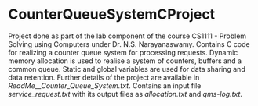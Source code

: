 # CounterQueueSystemCProject

Project done as part of the lab component of the course CS1111 - Problem Solving using Computers under Dr. N.S. Narayanaswamy. Contains C code for realizing a counter queue system for processing requests. Dynamic memory allocation is used to realise a system of counters, buffers and a common queue. Static and global variables are used for data sharing and data retention. Further details of the project are available in _ReadMe__Counter_Queue_System.txt_. Contains an input file _service_request.txt_ with its output files as _allocation.txt_ and _qms-log.txt_. 
